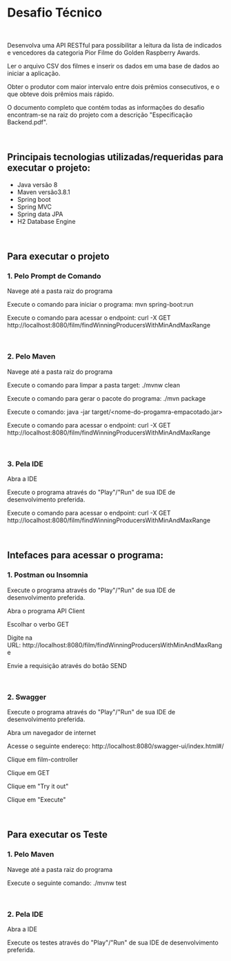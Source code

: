 <h1>Desafio T&eacute;cnico</h1>

<p>&nbsp;</p>

<p>Desenvolva uma API RESTful para possibilitar a leitura da lista de indicados e vencedores&nbsp;da categoria Pior Filme do Golden Raspberry Awards.</p>

<p>Ler o arquivo CSV dos filmes e inserir os dados em uma base de dados ao iniciar a aplica&ccedil;&atilde;o.</p>

<p>Obter o produtor com maior intervalo entre dois pr&ecirc;mios consecutivos, e o que obteve dois pr&ecirc;mios mais r&aacute;pido.</p>

<p>O documento completo que cont&eacute;m todas as informa&ccedil;&otilde;es do desafio encontram-se na raiz do projeto com a descri&ccedil;&atilde;o &quot;Especifica&ccedil;&atilde;o Backend.pdf&quot;.</p>

<p>&nbsp;</p>

<h2>Principais tecnologias utilizadas/requeridas para executar o projeto:</h2>

<ul>
	<li>Java vers&atilde;o 8</li>
	<li>Maven&nbsp;vers&atilde;o3.8.1</li>
	<li>Spring boot</li>
	<li>Spring MVC</li>
	<li>Spring data JPA</li>
	<li>H2 Database Engine</li>
</ul>

<p>&nbsp;</p>

<h2>Para executar o projeto</h2>

<h3>1. Pelo Prompt de Comando</h3>

<p>Navege at&eacute; a pasta raiz do programa</p>

<p>Execute o comando para iniciar o programa:&nbsp;mvn spring-boot:run</p>

<p>Execute o comando para acessar o endpoint:&nbsp;curl -X GET http://localhost:8080/film/findWinningProducersWithMinAndMaxRange</p>

<p>&nbsp;</p>

<h3>2. Pelo Maven</h3>

<p>Navege at&eacute; a pasta raiz do programa</p>

<p>Execute o comando para limpar a pasta target: ./mvnw clean</p>

<p>Execute o comando para gerar o pacote do programa:&nbsp;./mvn package</p>

<p>Execute o comando: java -jar target/&lt;nome-do-progamra-empacotado.jar&gt;</p>

<p>Execute o comando para acessar o endpoint:&nbsp;curl -X GET http://localhost:8080/film/findWinningProducersWithMinAndMaxRange</p>

<p>&nbsp;</p>

<h3>3. Pela IDE</h3>

<p>Abra a IDE</p>

<p>Execute o programa atrav&eacute;s do &quot;Play&quot;/&quot;Run&quot; de sua IDE de desenvolvimento preferida.</p>

<p>Execute o comando para acessar o endpoint:&nbsp;curl -X GET http://localhost:8080/film/findWinningProducersWithMinAndMaxRange</p>

<p>&nbsp;</p>

<h2>Intefaces para acessar o programa:</h2>

<h3>1. Postman ou Insomnia</h3>

<p>Execute o programa atrav&eacute;s do &quot;Play&quot;/&quot;Run&quot; de sua IDE de desenvolvimento preferida.</p>

<p>Abra o programa API Client</p>

<p>Escolhar o verbo GET</p>

<p>Digite na URL:&nbsp;http://localhost:8080/film/findWinningProducersWithMinAndMaxRange</p>

<p>Envie a requisi&ccedil;&atilde;o atrav&eacute;s do bot&atilde;o SEND</p>

<p>&nbsp;</p>

<h3>2. Swagger</h3>

<p>Execute o programa atrav&eacute;s do &quot;Play&quot;/&quot;Run&quot; de sua IDE de desenvolvimento preferida.</p>

<p>Abra um navegador de internet</p>

<p>Acesse o seguinte endere&ccedil;o:&nbsp;http://localhost:8080/swagger-ui/index.html#/</p>

<p>Clique em&nbsp;film-controller</p>

<p>Clique em GET</p>

<p>Clique em &quot;Try it out&quot;</p>

<p>Clique em &quot;Execute&quot;</p>

<p>&nbsp;</p>

<h2>Para executar os Teste</h2>

<h3>1. Pelo Maven</h3>

<p>Navege at&eacute; a pasta raiz do programa</p>

<p>Execute o seguinte comando: ./mvnw test</p>

<p>&nbsp;</p>

<h3>2. Pela IDE</h3>

<p>Abra a IDE</p>

<p>Execute os testes atrav&eacute;s do &quot;Play&quot;/&quot;Run&quot; de sua IDE de desenvolvimento preferida.</p>
